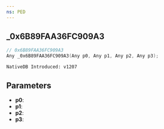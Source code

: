 ```yaml
---
ns: PED
---
```

## _0x6B89FAA36FC909A3

```c
// 0x6B89FAA36FC909A3
Any _0x6B89FAA36FC909A3(Any p0, Any p1, Any p2, Any p3);
```

```
NativeDB Introduced: v1207
```

## Parameters
* **p0**:
* **p1**:
* **p2**:
* **p3**:
